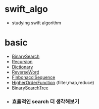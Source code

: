 # swift_algo

* studying swift algorithm

# basic
* [BinarySearch](https://github.com/Heodoo/swift_algo/blob/main/BinarySearch.playground/Contents.swift)
* [Recursion](https://github.com/Heodoo/swift_algo/blob/main/Factorial_Recursion.playground/Contents.swift)
* [Dictionary](https://github.com/Heodoo/swift_algo/blob/main/CountAlgorithm.playground/Contents.swift)
* [ReverseWord](https://github.com/Heodoo/swift_algo/blob/main/reverseWords.playground/Contents.swift)
* [FinbonacciSequence](https://github.com/Heodoo/swift_algo/blob/main/fibonacciSequence.playground/Contents.swift)
* [HigherOrderFunction](https://github.com/Heodoo/swift_algo/blob/main/higherOrderFunction.playground/Contents.swift) (filter,map,reduce)
* [BinarySearchTree](https://github.com/Heodoo/swift_algo/blob/main/searchBinaryTree.playground/Contents.swift)
* ### 효율적인 search 더 생각해보기
